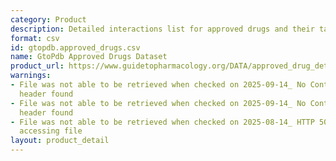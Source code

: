 ```yaml
---
category: Product
description: Detailed interactions list for approved drugs and their targets
format: csv
id: gtopdb.approved_drugs.csv
name: GtoPdb Approved Drugs Dataset
product_url: https://www.guidetopharmacology.org/DATA/approved_drug_detailed_interactions.csv
warnings:
- File was not able to be retrieved when checked on 2025-09-14_ No Content-Length
  header found
- File was not able to be retrieved when checked on 2025-09-14_ No Content-Length
  header found
- File was not able to be retrieved when checked on 2025-08-14_ HTTP 503 error when
  accessing file
layout: product_detail
---
```

